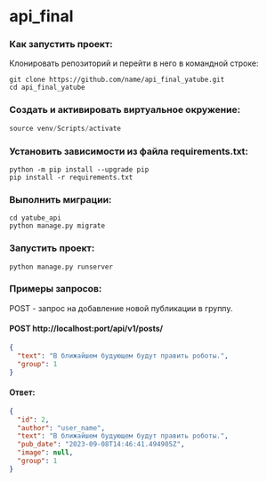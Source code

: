 # api_final
### Как запустить проект:

Клонировать репозиторий и перейти в него в командной строке:
```
git clone https://github.com/name/api_final_yatube.git
cd api_final_yatube
```

### Cоздать и активировать виртуальное окружение:

```python -m venv venv
source venv/Scripts/activate
```

### Установить зависимости из файла requirements.txt:

```
python -m pip install --upgrade pip
pip install -r requirements.txt
```

### Выполнить миграции:

```
cd yatube_api
python manage.py migrate
```

### Запустить проект:

```
python manage.py runserver
```

### Примеры запросов:

POST - запрос на добавление новой публикации в группу.
#### POST http://localhost:port/api/v1/posts/

```json
{
  "text": "В ближайшем будующем будут править роботы.",
  "group": 1
}
```


#### Ответ:

```json
{
  "id": 2,
  "author": "user_name",
  "text": "В ближайшем будующем будут править роботы.",
  "pub_date": "2023-09-08T14:46:41.494905Z",
  "image": null,
  "group": 1
}
```
